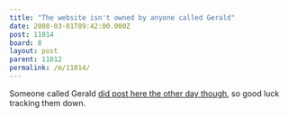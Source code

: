 ```yaml
---
title: "The website isn't owned by anyone called Gerald"
date: 2008-03-01T09:42:00.000Z
post: 11014
board: 8
layout: post
parent: 11012
permalink: /m/11014/
---
```

Someone called Gerald <a href="http://www.clarkeology.com/m/11003/10989/RE%3A+Quiet+few+days">did post here the other day though</a>, so good luck tracking them down.
